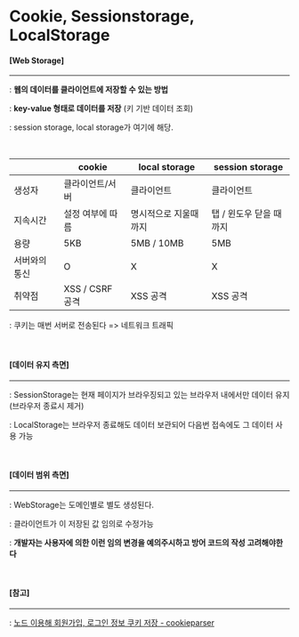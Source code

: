 # Cookie, Sessionstorage, LocalStorage

#### [Web Storage]

----

: **웹의 데이터를 클라이언트에 저장할 수 있는 방법**

: **key-value 형태로 데이터를 저장** (키 기반 데이터 조회)

: session storage, local storage가 여기에 해당.

<br>

|               | cookie           | local storage         | session storage         |
| ------------- | ---------------- | --------------------- | ----------------------- |
| 생성자        | 클라이언트/서버  | 클라이언트            | 클라이언트              |
| 지속시간      | 설정 여부에 따름 | 명시적으로 지울때까지 | 탭 / 윈도우 닫을 때까지 |
| 용량          | 5KB              | 5MB / 10MB            | 5MB                     |
| 서버와의 통신 | O                | X                     | X                       |
| 취약점        | XSS / CSRF 공격  | XSS 공격              | XSS 공격                |

: 쿠키는 매번 서버로 전송된다 => 네트워크 트래픽

<br>

#### [데이터 유지 측면]

----

: SessionStorage는 현재 페이지가 브라우징되고 있는 브라우저 내에서만 데이터 유지 (브라우저 종료시 제거)

: LocalStorage는 브라우저 종료해도 데이터 보관되어 다음번 접속에도 그 데이터 사용 가능

<br>

#### [데이터 범위 측면]

----

: WebStorage는 도메인별로 별도 생성된다.

: 클라이언트가 이 저장된 값 임의로 수정가능

: **개발자는 사용자에 의한 이런 임의 변경을 예의주시하고 방어 코드의 작성 고려해야한다**

<br>

#### [참고]

---

: [노드 이용해 회원가입, 로그인 정보 쿠키 저장 - cookieparser](https://victorydntmd.tistory.com/35)
